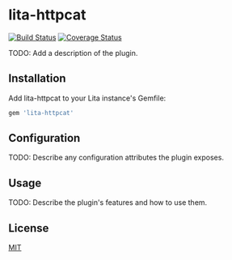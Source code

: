 # lita-httpcat

[![Build Status](https://travis-ci.org/chulkilee/lita-httpcat.png?branch=master)](https://travis-ci.org/chulkilee/lita-httpcat)
[![Coverage Status](https://coveralls.io/repos/chulkilee/lita-httpcat/badge.png)](https://coveralls.io/r/chulkilee/lita-httpcat)

TODO: Add a description of the plugin.

## Installation

Add lita-httpcat to your Lita instance's Gemfile:

``` ruby
gem 'lita-httpcat'
```

## Configuration

TODO: Describe any configuration attributes the plugin exposes.

## Usage

TODO: Describe the plugin's features and how to use them.

## License

[MIT](http://opensource.org/licenses/MIT)
